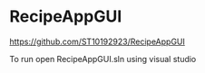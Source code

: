 # RecipeAppGUI
https://github.com/ST10192923/RecipeAppGUI

To run open RecipeAppGUI.sln using visual studio

